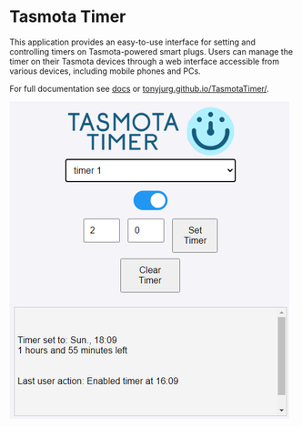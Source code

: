 # Tasmota Timer

This application provides an easy-to-use interface for setting and controlling timers on Tasmota-powered smart plugs. Users can manage the timer on their Tasmota devices through a web interface accessible from various devices, including mobile phones and PCs.

For full documentation see [docs](docs/README.md) or [tonyjurg.github.io/TasmotaTimer/](https://tonyjurg.github.io/TasmotaTimer/).

<img src="/docs/images/view_tasmota_timer.png">
